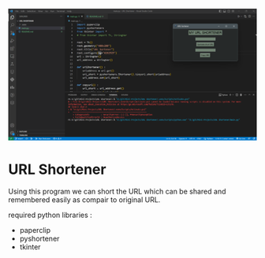 ![Alt text](Screenshot%202023-05-13%20154943.png)

# URL Shortener

Using this program we can short the URL which can be shared and remembered easily as compair to original URL.

required python libraries :

- paperclip
- pyshortener
- tkinter

